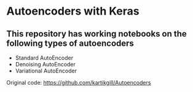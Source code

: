 # Autoencoders with Keras

## This repository has working notebooks on the following types of autoencoders
- Standard AutoEncoder
- Denoising AutoEncoder
- Variational AutoEncoder

Original code: https://github.com/kartikgill/Autoencoders

